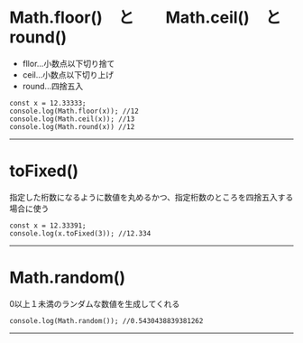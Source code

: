 # Math.floor()　と　　Math.ceil()　と　round()
- fllor...小数点以下切り捨て
- ceil...小数点以下切り上げ
- round...四捨五入
~~~
const x = 12.33333;
console.log(Math.floor(x)); //12
console.log(Math.ceil(x)); //13
console.log(Math.round(x)) //12
~~~
***

# toFixed()
指定した桁数になるように数値を丸めるかつ、指定桁数のところを四捨五入する場合に使う
~~~
const x = 12.33391;
console.log(x.toFixed(3)); //12.334
~~~
***

# Math.random()
0以上１未満のランダムな数値を生成してくれる
~~~
console.log(Math.random()); //0.5430438839381262
~~~
***

